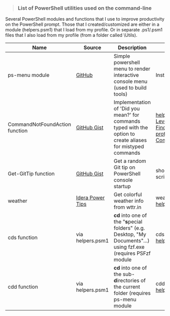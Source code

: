 > ### List of PowerShell utilities used on the command-line
Several PowerShell modules and functions that I use to improve productivity on the PowerShell prompt. Those that I created/customized are either in a module (helpers.psm1) that I load from my profile. Or in separate .ps1/.psm1 files that I also load from my profile (from a folder called \Utils).

| Name | Source | Description | Installation |
| --- | --- | --- | --- |
| ps-menu module | [GitHub](https://github.com/chrisseroka/ps-menu) | Simple powershell menu to render interactive console menu (used to build tools) | Install-Module PS-Menu |
| CommandNotFoundAction function | [GitHub Gist](https://gist.github.com/Jaykul/b8ed295d32ec2500b7becfed38308521) | Implementation of 'Did you mean?' for commands typed with the option to create aliases for mistyped commands | [helpers.psm1/Measure-LevenshteinDistance and Find-ClosestCommand](https://github.com/DBremen/MyPowerShellSetup/blob/master/helpers.psm1), [profile.ps1 for CommandNotFoundAction](https://github.com/DBremen/MyPowerShellSetup/blob/master/profile.ps1) |
| Get-GitTip function | [GitHub Gist](https://gist.github.com/jdhitsolutions/9676ec57fb28af96c08589e3e1a5b72c) | Get a random Git tip on PowerShell console startup | shorter version of the script in [helpers.psm1](https://github.com/DBremen/MyPowerShellSetup/blob/master/helpers.psm1) |
| weather | [Idera Power Tips](https://community.idera.com/database-tools/powershell/powertips/b/tips/posts/creating-colorful-weather-report) | Get colorful weather info from wttr.in | weather function in [helpers.psm1](https://github.com/DBremen/MyPowerShellSetup/blob/master/helpers.psm1) |
| cds function | via helpers.psm1 | **cd** into one of the "**s**pecial folders" (e.g. Desktop, "My Documents"...) using fzf.exe (requires PSFzf module | cds function in [helpers.psm1](https://github.com/DBremen/MyPowerShellSetup/blob/master/helpers.psm1) |
| cdd function | via helpers.psm1 | **cd** into one of the sub-**d**irectories of the current folder (requires ps-menu module | cdd function in [helpers.psm1](https://github.com/DBremen/MyPowerShellSetup/blob/master/helpers.psm1) |

